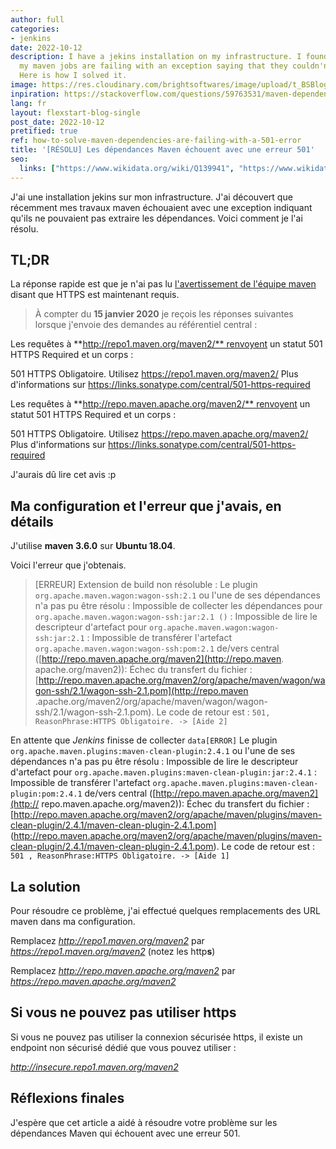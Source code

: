 ```yaml
---
author: full
categories:
- jenkins
date: 2022-10-12
description: I have a jekins installation on my infrastructure. I found that recently
  my maven jobs are failing with an exception saying that they couldn'nt pull dependencies.
  Here is how I solved it.
image: https://res.cloudinary.com/brightsoftwares/image/upload/t_BSBlogImage/v1648104405/arkadiusz-gasiorowski-nvYIrRZAFgg-unsplash_eycjcv.jpg
inpiration: https://stackoverflow.com/questions/59763531/maven-dependencies-are-failing-with-a-501-error
lang: fr
layout: flexstart-blog-single
post_date: 2022-10-12
pretified: true
ref: how-to-solve-maven-dependencies-are-failing-with-a-501-error
title: '[RÉSOLU] Les dépendances Maven échouent avec une erreur 501'
seo:
  links: ["https://www.wikidata.org/wiki/Q139941", "https://www.wikidata.org/wiki/Q7491312"]
---
```


J'ai une installation jekins sur mon infrastructure. J'ai découvert que récemment mes travaux maven échouaient avec une exception indiquant qu'ils ne pouvaient pas extraire les dépendances. Voici comment je l'ai résolu.


## TL;DR

La réponse rapide est que je n'ai pas lu [l'avertissement de l'équipe maven](https://support.sonatype.com/hc/en-us/articles/360041287334) disant que HTTPS est maintenant requis.

> À compter du **15 janvier 2020** je reçois les réponses suivantes lorsque j'envoie des demandes au référentiel central :
>
Les requêtes à **http://repo1.maven.org/maven2/** renvoyent un statut 501 HTTPS Required et un corps :
>
501 HTTPS Obligatoire.
Utilisez https://repo1.maven.org/maven2/
Plus d'informations sur https://links.sonatype.com/central/501-https-required
>
Les requêtes à **http://repo.maven.apache.org/maven2/** renvoyent un statut 501 HTTPS Required et un corps :
>
501 HTTPS Obligatoire.
Utilisez https://repo.maven.apache.org/maven2/
Plus d'informations sur https://links.sonatype.com/central/501-https-required

J'aurais dû lire cet avis :p


## Ma configuration et l'erreur que j'avais, en détails

J'utilise **maven 3.6.0** sur **Ubuntu 18.04**.

Voici l'erreur que j'obtenais.

> [ERREUR] Extension de build non résoluble :
Le plugin `org.apache.maven.wagon:wagon-ssh:2.1` ou l'une de ses dépendances n'a pas pu être résolu :
Impossible de collecter les dépendances pour `org.apache.maven.wagon:wagon-ssh:jar:2.1 ()` :
Impossible de lire le descripteur d'artefact pour `org.apache.maven.wagon:wagon-ssh:jar:2.1` :
Impossible de transférer l'artefact `org.apache.maven.wagon:wagon-ssh:pom:2.1` de/vers central ([http://repo.maven.apache.org/maven2](http://repo.maven. apache.org/maven2)):
Échec du transfert du fichier : [http://repo.maven.apache.org/maven2/org/apache/maven/wagon/wagon-ssh/2.1/wagon-ssh-2.1.pom](http://repo.maven .apache.org/maven2/org/apache/maven/wagon/wagon-ssh/2.1/wagon-ssh-2.1.pom).
Le code de retour est : `501, ReasonPhrase:HTTPS Obligatoire. -> [Aide 2]`
>
En attente que _Jenkins_ finisse de collecter `data[ERROR]`
Le plugin `org.apache.maven.plugins:maven-clean-plugin:2.4.1` ou l'une de ses dépendances n'a pas pu être résolu :
Impossible de lire le descripteur d'artefact pour `org.apache.maven.plugins:maven-clean-plugin:jar:2.4.1` :
Impossible de transférer l'artefact `org.apache.maven.plugins:maven-clean-plugin:pom:2.4.1` de/vers central ([http://repo.maven.apache.org/maven2](http:// repo.maven.apache.org/maven2)):
Échec du transfert du fichier : [http://repo.maven.apache.org/maven2/org/apache/maven/plugins/maven-clean-plugin/2.4.1/maven-clean-plugin-2.4.1.pom] (http://repo.maven.apache.org/maven2/org/apache/maven/plugins/maven-clean-plugin/2.4.1/maven-clean-plugin-2.4.1.pom).
Le code de retour est : `501 , ReasonPhrase:HTTPS Obligatoire. -> [Aide 1]`


## La solution

Pour résoudre ce problème, j'ai effectué quelques remplacements des URL maven dans ma configuration.

Remplacez *http://repo1.maven.org/maven2* par *https://repo1.maven.org/maven2* (notez les http**s**)

Remplacez *http://repo.maven.apache.org/maven2* par *https://repo.maven.apache.org/maven2*


## Si vous ne pouvez pas utiliser https

Si vous ne pouvez pas utiliser la connexion sécurisée https, il existe un endpoint non sécurisé dédié que vous pouvez utiliser :

*http://insecure.repo1.maven.org/maven2*


## Réflexions finales

J'espère que cet article a aidé à résoudre votre problème sur les dépendances Maven qui échouent avec une erreur 501.